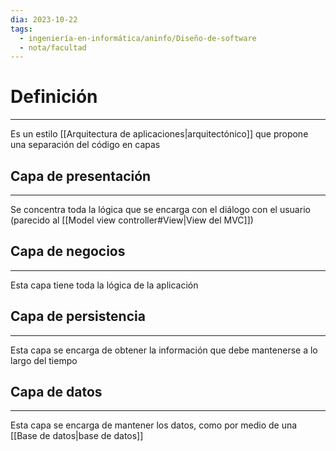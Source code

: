 ```yaml
---
dia: 2023-10-22
tags:
  - ingeniería-en-informática/aninfo/Diseño-de-software
  - nota/facultad
---
```

# Definición
---
Es un estilo [[Arquitectura de aplicaciones|arquitectónico]] que propone una separación del código en capas

## Capa de presentación
---
Se concentra toda la lógica que se encarga con el diálogo con el usuario (parecido al [[Model view controller#View|View del MVC]])

## Capa de negocios
---
Esta capa tiene toda la lógica de la aplicación

## Capa de persistencia
---
Esta capa se encarga de obtener la información que debe mantenerse a lo largo del tiempo

## Capa de datos
---
Esta capa se encarga de mantener los datos, como por medio de una [[Base de datos|base de datos]]